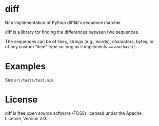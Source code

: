 # diff
Nim implementation of Python difflib's sequence matcher

diff is a library for finding the differences between two sequences.

The sequences can be of lines, strings (e.g., words), characters,
bytes, or of any custom “item” type so long as it implements `==`
and `hash()`.

# Examples

See `src/tests/test.nim`.

# License

diff is free open source software (FOSS) licensed under the 
Apache License, Version 2.0.
